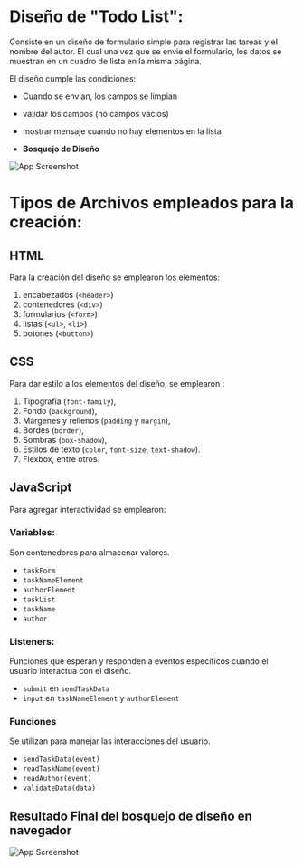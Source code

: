 # Diseño de "Todo List": 

Consiste en un diseño de formulario simple para registrar las tareas y el nombre del autor. El cual una vez que se envie el formulario, los datos se muestran en un cuadro de lista en la misma página.

El diseño cumple las condiciones:
 - Cuando se envian, los campos se limpian
 - validar los campos (no campos vacios)
 - mostrar mensaje cuando no hay elementos en la lista

- **Bosquejo de Diseño**

![App Screenshot](https://i.ibb.co/RgLGwzf/Dise-o-de-lista-de-tareas.png)


# Tipos de Archivos empleados para la creación: 

## HTML
Para la creación del diseño se emplearon los elementos:
 1. encabezados (`<header>`)
 2. contenedores (`<div>`)
 3. formularios (`<form>`)
 4. listas (`<ul>`, `<li>`)
 5. botones (`<button>`)

## CSS

Para dar estilo a los elementos del diseño, se emplearon :

1. Tipografía (`font-family`), 
2. Fondo (`background`), 
3. Márgenes y rellenos (`padding` y `margin`), 
4. Bordes (`border`), 
5. Sombras (`box-shadow`), 
6. Estilos de texto (`color`, `font-size`, `text-shadow`).
6. Flexbox, entre otros. 

## JavaScript

Para agregar interactividad se emplearon: 


### **Variables:**
Son contenedores para almacenar valores.

- `taskForm`
- `taskNameElement`
- `authorElement`
- `taskList`
- `taskName`
- `author`

### **Listeners:**

Funciones que esperan y responden a eventos específicos cuando el usuario interactua con el diseño.

- `submit` en `sendTaskData`
- `input` en `taskNameElement` y `authorElement`

### **Funciones**

Se utilizan  para manejar las interacciones del usuario.

- `sendTaskData(event)`
- `readTaskName(event)`
- `readAuthor(event)`
- `validateData(data)`



## **Resultado Final del bosquejo de  diseño en navegador**

![App Screenshot](https://i.ibb.co/kDtsMVv/lista.gif)
